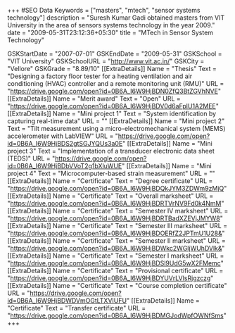 +++
#SEO Data
Keywords = ["masters", "mtech", "sensor systems technology"]
description = "Suresh Kumar Gadi obtained masters from VIT University in the area of sensors systems technology in the year 2009."
date = "2009-05-31T23:12:36+05:30"
title = "MTech in Sensor System Technology"

GSKStartDate = "2007-07-01"
GSKEndDate = "2009-05-31"
GSKSchool = "VIT University"
GSKSchoolURL = "http://www.vit.ac.in/"
GSKCity = "Vellore"
GSKGrade = "8.89/10"
[[ExtraDetails]]
    Name = "Thesis"
	Text = "Designing a factory floor tester for a heating ventilation and air conditioning (HVAC) controller and a remote monitoring unit (RMU)"
    URL = "https://drive.google.com/open?id=0B6A_I6W9HjBDN0ZfQ3BtZGVhNVE"
[[ExtraDetails]]
    Name = "Merit award"
	Text = "Open"
    URL = "https://drive.google.com/open?id=0B6A_I6W9HjBDV0d6aFplU1A2MEE"
[[ExtraDetails]]
    Name = "Mini project 1"
	Text = "System identification by capturing real-time data"
    URL = ""
[[ExtraDetails]]
    Name = "Mini project 2"
	Text = "Tilt measurement using a micro-electromechanical system (MEMS) accelerometer with LabVIEW"
    URL = "https://drive.google.com/open?id=0B6A_I6W9HjBDS2gtSGJYQUs3a0E"
[[ExtraDetails]]
    Name = "Mini project 3"
	Text = "Implementation of a transducer electronic data sheet (TEDS)"
    URL = "https://drive.google.com/open?id=0B6A_I6W9HjBDbVVoT2g1bXluWUE"
[[ExtraDetails]]
    Name = "Mini project 4"
	Text = "Microcomputer-based strain measurement"
    URL = ""
[[ExtraDetails]]
    Name = "Certificate"
	Text = "Degree certificate"
    URL = "https://drive.google.com/open?id=0B6A_I6W9HjBDQkJYM3ZDWm9zMjQ"
[[ExtraDetails]]
    Name = "Certificate"
	Text = "Overall marksheet"
    URL = "https://drive.google.com/open?id=0B6A_I6W9HjBDRTVrNV9Fd0k4NmM"
[[ExtraDetails]]
    Name = "Certificate"
	Text = "Semester IV marksheet"
    URL = "https://drive.google.com/open?id=0B6A_I6W9HjBDRTBadXZEVjJMYW8"
[[ExtraDetails]]
    Name = "Certificate"
	Text = "Semester III marksheet"
    URL = "https://drive.google.com/open?id=0B6A_I6W9HjBDOERfZ2JPTmU1U28&"
[[ExtraDetails]]
    Name = "Certificate"
	Text = "Semester II marksheet"
    URL = "https://drive.google.com/open?id=0B6A_I6W9HjBDWkc2WGljWUhDVlk&"
[[ExtraDetails]]
    Name = "Certificate"
	Text = "Semester I marksheet"
    URL = "https://drive.google.com/open?id=0B6A_I6W9HjBDSl9UdG5wX2FMemc"
[[ExtraDetails]]
    Name = "Certificate"
	Text = "Provisional certificate"
    URL = "https://drive.google.com/open?id=0B6A_I6W9HjBDYUVrLVlsRjgzczg"
[[ExtraDetails]]
    Name = "Certificate"
	Text = "Course completion certificate"
    URL = "https://drive.google.com/open?id=0B6A_I6W9HjBDWDVmOGtLTXVIUFU"
[[ExtraDetails]]
    Name = "Certificate"
	Text = "Transfer certificate"
    URL = "https://drive.google.com/open?id=0B6A_I6W9HjBDMGJodWpfOWNfSms"
+++